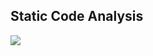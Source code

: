 ## Static Code Analysis

![](https://user-images.githubusercontent.com/84468643/119496842-85e8f600-bd81-11eb-9675-0eaa1e51a55b.PNG)

